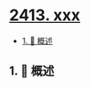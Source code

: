 # [2413. xxx](https://github.com/Tdahuyou/TNotes.leetcode/tree/main/notes/2413.%20xxx)

<!-- region:toc -->

- [1. 📝 概述](#1--概述)

<!-- endregion:toc -->

## 1. 📝 概述
